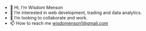- 👋 Hi, I’m Wisdom Menson
- 👀 I’m interested in web development, trading and data analytics. 
- 💞️ I’m looking to collaborate and work.
- 📫 How to reach me wisdomenson1@gmail.com

<!---
wisdomenson/wisdomenson is a ✨ special ✨ repository because its `README.md` (this file) appears on your GitHub profile.
You can click the Preview link to take a look at your changes.
--->
